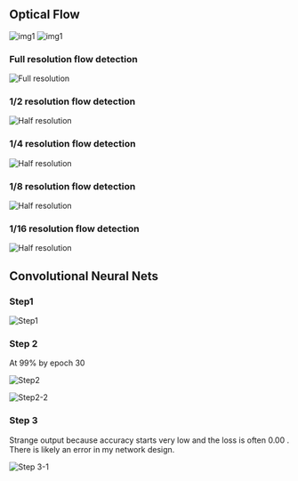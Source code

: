 ## Optical Flow
![img1](OpticalFlow/basketball1.png)
![img1](OpticalFlow/basketball2.png)

### Full resolution flow detection
![Full resolution](OpticalFlow/flow1.jpg)

### 1/2 resolution flow detection
![Half resolution](OpticalFlow/flow2.jpg)

### 1/4 resolution flow detection
![Half resolution](OpticalFlow/flow4.jpg)

### 1/8 resolution flow detection
![Half resolution](OpticalFlow/flow8.jpg)

### 1/16 resolution flow detection
![Half resolution](OpticalFlow/flow16.jpg)

## Convolutional Neural Nets

### Step1
![Step1](NN/CNN1.png) 

### Step 2

At 99% by epoch 30

![Step2](NN/CNN2-1.png)

![Step2-2](NN/CNN2-2.png)

### Step 3

Strange output because accuracy starts very low and the loss is often 0.00 . There is likely an error in my network design. 

![Step 3-1](NN/CNN3-1.png)